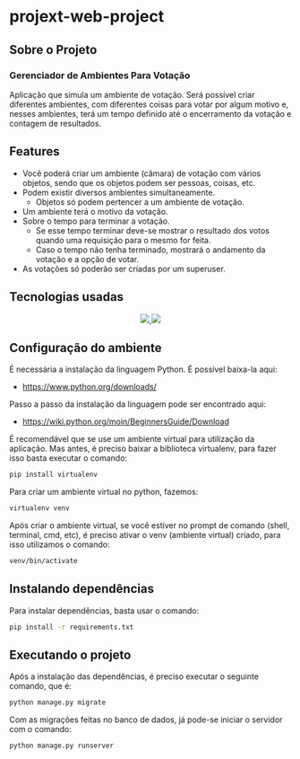# projext-web-project

## Sobre o Projeto
### Gerenciador de Ambientes Para Votação

Aplicação que simula um ambiente de votação. Será possível criar diferentes ambientes, com diferentes coisas para votar por algum motivo e, nesses ambientes, terá um tempo definido até o encerramento da votação e contagem de resultados.

## Features 

- Você poderá criar um ambiente (câmara) de votação com vários objetos, sendo que os objetos podem ser pessoas, coisas, etc.
- Podem existir diversos ambientes simultaneamente.
    - Objetos só podem pertencer a um ambiente de votação.
- Um ambiente terá o motivo da votação.
- Sobre o tempo para terminar a votação.
    - Se esse tempo terminar deve-se mostrar o resultado dos votos quando uma requisição para o mesmo for feita.
    - Caso o tempo não tenha terminado, mostrará o andamento da votação e a opção de votar.
- As votações só poderão ser criadas por um superuser.
    
## Tecnologias usadas
<p align='center'>
    <a href="https://www.python.org/">
        <img src='https://img.shields.io/badge/python-3776AB?logo=python&logoColor=white&style=for-the-badge' />
    </a>
    <a href="https://www.djangoproject.com/">
        <img src='https://img.shields.io/badge/django-092E20?logo=django&logoColor=white&style=for-the-badge' />
    </a>
</p>

## Configuração do ambiente 

É necessária a instalação da linguagem Python. É possível baixa-la aqui:

- https://www.python.org/downloads/

Passo a passo da instalação da linguagem pode ser encontrado aqui:

- https://wiki.python.org/moin/BeginnersGuide/Download

É recomendável que se use um ambiente virtual para utilização da aplicação. Mas antes, é preciso baixar a biblioteca virtualenv, para fazer isso basta executar o comando:


```bash
pip install virtualenv
```

Para criar um ambiente virtual no python, fazemos:

```bash
virtualenv venv
```

Após criar o ambiente virtual, se você estiver no prompt de comando (shell, terminal, cmd, etc), é preciso ativar o venv (ambiente virtual) criado, para isso utilizamos o comando:

```bash
venv/bin/activate
```

## Instalando dependências

Para instalar dependências, basta usar o comando:
```bash
pip install -r requirements.txt
```

## Executando o projeto

Após a instalação das dependências, é preciso executar o seguinte comando, que é:

```bash
python manage.py migrate
```

Com as migrações feitas no banco de dados, já pode-se iniciar o servidor com o comando:

```bash
python manage.py runserver
```
